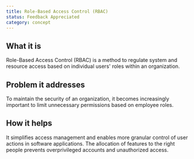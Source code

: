 ```yaml
---
title: Role-Based Access Control (RBAC)
status: Feedback Appreciated
category: concept
---
```


## What it is

Role-Based Access Control (RBAC) is a method to regulate system and resource access based on individual users' roles within an organization.

## Problem it addresses

To maintain the security of an organization, it becomes increasingly important to limit unnecessary permissions based on employee roles.

## How it helps

It simplifies access management and enables more granular control of user actions in software applications.
The allocation of features to the right people prevents overprivileged accounts and unauthorized access.
